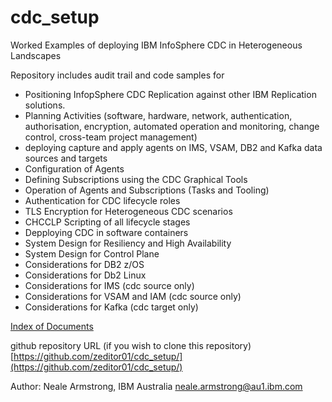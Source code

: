 # cdc_setup
Worked Examples of deploying IBM InfoSphere CDC in Heterogeneous Landscapes

Repository includes audit trail and code samples for 
* Positioning InfopSphere CDC Replication against other IBM Replication solutions.
* Planning Activities (software, hardware, network, authentication, authorisation, encryption, automated operation and monitoring, change control, cross-team project management)
* deploying capture and apply agents on IMS, VSAM, DB2 and Kafka data sources and targets
* Configuration of Agents
* Defining Subscriptions using the CDC Graphical Tools
* Operation of Agents and Subscriptions (Tasks and Tooling)
* Authentication for CDC lifecycle roles
* TLS Encryption for Heterogeneous CDC scenarios
* CHCCLP Scripting of all lifecycle stages
* Depploying CDC in software containers
* System Design for Resiliency and High Availability
* System Design for Control Plane
* Considerations for DB2 z/OS 
* Considerations for Db2 Linux
* Considerations for IMS (cdc source only)
* Considerations for VSAM and IAM (cdc source only)
* Considerations for Kafka (cdc target only)

[Index of Documents](https://github.com/zeditor01/cdc_setup/blob/main/index.md)

github repository URL (if you wish to clone this repository)
[https://github.com/zeditor01/cdc_setup/](https://github.com/zeditor01/cdc_setup/)


Author:
Neale Armstrong, IBM Australia
neale.armstrong@au1.ibm.com 

